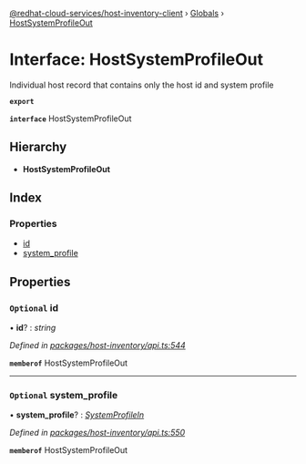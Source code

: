 [@redhat-cloud-services/host-inventory-client](../README.md) › [Globals](../globals.md) › [HostSystemProfileOut](hostsystemprofileout.md)

# Interface: HostSystemProfileOut

Individual host record that contains only the host id and system profile

**`export`** 

**`interface`** HostSystemProfileOut

## Hierarchy

* **HostSystemProfileOut**

## Index

### Properties

* [id](hostsystemprofileout.md#optional-id)
* [system_profile](hostsystemprofileout.md#optional-system_profile)

## Properties

### `Optional` id

• **id**? : *string*

*Defined in [packages/host-inventory/api.ts:544](https://github.com/RedHatInsights/javascript-clients/blob/master/packages/host-inventory/api.ts#L544)*

**`memberof`** HostSystemProfileOut

___

### `Optional` system_profile

• **system_profile**? : *[SystemProfileIn](systemprofilein.md)*

*Defined in [packages/host-inventory/api.ts:550](https://github.com/RedHatInsights/javascript-clients/blob/master/packages/host-inventory/api.ts#L550)*

**`memberof`** HostSystemProfileOut

